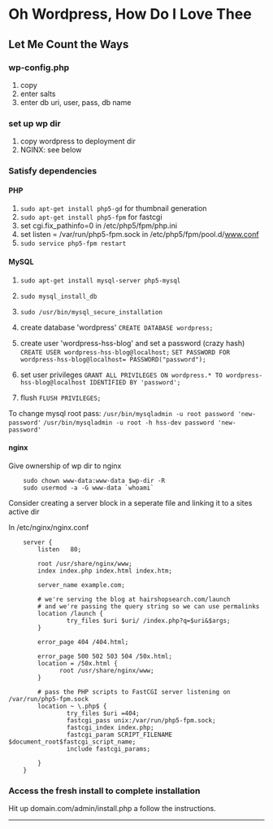 # Oh Wordpress, How Do I Love Thee
## Let Me Count the Ways

###  wp-config.php
1. copy
2. enter salts
3. enter db uri, user, pass, db name

### set up wp dir
1. copy wordpress to deployment dir
2. NGINX: see below

### Satisfy dependencies

#### PHP
1. `sudo apt-get install php5-gd` for thumbnail generation
2. `sudo apt-get install php5-fpm` for fastcgi
3. set cgi.fix\_pathinfo=0 in /etc/php5/fpm/php.ini
4. set listen = /var/run/php5-fpm.sock in /etc/php5/fpm/pool.d/www.conf
5. `sudo service php5-fpm restart`

#### MySQL
1. `sudo apt-get install mysql-server php5-mysql`
2. `sudo mysql_install_db`
3. `sudo /usr/bin/mysql_secure_installation`
4. create database 'wordpress'
    `CREATE DATABASE wordpress;`

5. create user 'wordpress-hss-blog' and set a password (crazy hash)
    `CREATE USER wordpress-hss-blog@localhost;`
    `SET PASSWORD FOR wordpress-hss-blog@localhost= PASSWORD("password");`

6. set user privileges
    `GRANT ALL PRIVILEGES ON wordpress.* TO wordpress-hss-blog@localhost IDENTIFIED BY 'password';`

7. flush
    `FLUSH PRIVILEGES;`

To change mysql root pass:
`/usr/bin/mysqladmin -u root password 'new-password'`
`/usr/bin/mysqladmin -u root -h hss-dev password 'new-password'`


#### nginx

Give ownership of wp dir to nginx

        sudo chown www-data:www-data $wp-dir -R
        sudo usermod -a -G www-data `whoami`

Consider creating a server block in a seperate file and linking it to 
a sites active dir

In /etc/nginx/nginx.conf

        server {
            listen   80;
        
            root /usr/share/nginx/www;
            index index.php index.html index.htm;
        
            server_name example.com;

            # we're serving the blog at hairshopsearch.com/launch
            # and we're passing the query string so we can use permalinks
            location /launch { 
                    try_files $uri $uri/ /index.php?q=$uri&$args;
            }
        
            error_page 404 /404.html;
        
            error_page 500 502 503 504 /50x.html;
            location = /50x.html {
                  root /usr/share/nginx/www;
            }
        
            # pass the PHP scripts to FastCGI server listening on /var/run/php5-fpm.sock
            location ~ \.php$ {
                    try_files $uri =404;
                    fastcgi_pass unix:/var/run/php5-fpm.sock;
                    fastcgi_index index.php;
                    fastcgi_param SCRIPT_FILENAME $document_root$fastcgi_script_name;
                    include fastcgi_params;
                    
            }
        }

### Access the fresh install to complete installation

Hit up domain.com/admin/install.php a follow the instructions.

----------
